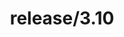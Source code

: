 ---
title: "release/3.10"
description: >
  release/3.10 CHANGELOG Summary, most recent version: v3.10.7, time: 2023-11-09
weight: -310
---